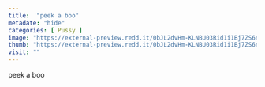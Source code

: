 ```yaml
---
title:  "peek a boo"
metadate: "hide"
categories: [ Pussy ]
image: "https://external-preview.redd.it/0bJL2dvHm-KLNBU03Rid1i1Bj7ZS6noVdzB_MgCYvH0.jpg?auto=webp&s=b416319c05871b94512ed7e75a8bf61471b33a7c"
thumb: "https://external-preview.redd.it/0bJL2dvHm-KLNBU03Rid1i1Bj7ZS6noVdzB_MgCYvH0.jpg?width=1080&crop=smart&auto=webp&s=cab8ce34fcb60781a0f0a1867395eacbde83a3a4"
visit: ""
---
```

peek a boo
